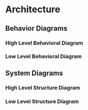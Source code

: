 # Architecture

## Behavior Diagrams

### High Level Behavioral Diagram



### Low Level Behavioral Diagram



## System Diagrams

### High Level Structure Diagram



### Low Level Structure Diagram


